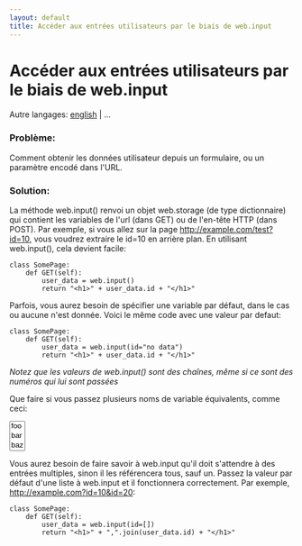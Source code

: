 ```yaml
---
layout: default
title: Accéder aux entrées utilisateurs par le biais de web.input
---
```


# Accéder aux entrées utilisateurs par le biais de web.input

Autre langages: [english](/../input) | ...

### Problème:

Comment obtenir les données utilisateur depuis un  formulaire, ou un paramètre encodé dans l'URL.

### Solution:

La méthode web.input() renvoi un objet web.storage (de type dictionnaire) qui contient les variables de l'url (dans GET) ou de l'en-tête HTTP (dans POST).
Par exemple, si vous allez sur la page http://example.com/test?id=10, vous voudrez extraire le id=10 en arrière plan. En utilisant web.input(), cela devient facile:

    class SomePage:
        def GET(self):
            user_data = web.input()
            return "<h1>" + user_data.id + "</h1>"

Parfois, vous aurez besoin de spécifier une variable par défaut, dans le cas ou aucune n'est donnée. Voici le même code avec une valeur par defaut:

    class SomePage:
        def GET(self):
            user_data = web.input(id="no data")
            return "<h1>" + user_data.id + "</h1>"

*Notez que les valeurs de web.input() sont des chaînes, même si ce sont des numéros qui lui sont passées*

Que faire si vous passez plusieurs noms de variable équivalents, comme ceci:

<select multiple size="3"><option>foo</option><option>bar</option><option>baz</option></select>

Vous aurez besoin de faire savoir à web.input qu'il doit s'attendre à des entrées multiples, sinon il les référencera tous, sauf un. Passez la valeur par défaut d'une liste à web.input et il fonctionnera correctement. Par exemple,  http://example.com?id=10&id=20:

    class SomePage:
        def GET(self):
            user_data = web.input(id=[])
            return "<h1>" + ",".join(user_data.id) + "</h1>"